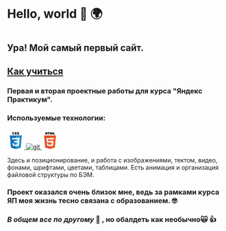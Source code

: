 # Hello, world 👋 🌍<h1>
## Ура! Мой самый первый сайт. <h2>  
## <a href="https://burlake.github.io/how-to-learn-project-/" target="_blank">Как учиться</a>
### Первая и вторая проектные работы для курса "Яндекс Практикум".</h3>
### Используемые технологии:<h3>
<p align="left"> <a href="https://www.w3schools.com/css/" target="_blank" rel="noreferrer"> <img src="https://raw.githubusercontent.com/devicons/devicon/master/icons/css3/css3-original-wordmark.svg" alt="css3" width="40" height="40"/> </a> <a href="https://git-scm.com/" target="_blank" rel="noreferrer"> <img src="https://www.vectorlogo.zone/logos/git-scm/git-scm-icon.svg" alt="git" width="40" height="40"/> </a> <a href="https://www.w3.org/html/" target="_blank" rel="noreferrer"> <img src="https://raw.githubusercontent.com/devicons/devicon/master/icons/html5/html5-original-wordmark.svg" alt="html5" width="40" height="40"/> </a> </p>

Здесь и позиционирование, и работа с изображениями, тектом, видео, фонами, шрифтами, цветами, таблицами. Есть анимация и организация файловой структуры по БЭМ. <h3>

Проект оказался очень близок мне, ведь за рамками курса ЯП моя жизнь тесно связана с образованием. 🤓 <h3>

*В общем все по другому* 🤩 , но **обалдеть как необычно**🙀 👍<h3>
